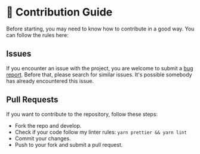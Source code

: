 # :triangular_ruler: Contribution Guide

Before starting, you may need to know how to contribute in a good way. You can follow the rules here:

## Issues

If you encounter an issue with the project, you are welcome to submit a [bug report](https://github.com/diegocosta/gatsby-starter-styled-ts/issues/new). Before that, please search for similar issues. It's possible somebody has already encountered this issue.

## Pull Requests

If you want to contribute to the repository, follow these steps:

- Fork the repo and develop.
- Check if your code follow my linter rules: `yarn prettier && yarn lint`
- Commit your changes.
- Push to your fork and submit a pull request.
